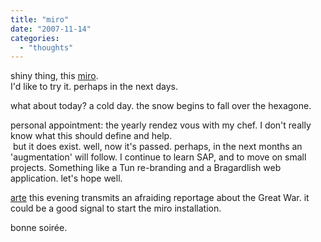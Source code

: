 ```yaml
---
title: "miro"
date: "2007-11-14"
categories: 
  - "thoughts"
---
```


shiny thing, this [miro](http://www.getmiro.com/).  
I'd like to try it. perhaps in the next days.  
  
what about today? a cold day. the snow begins to fall over the hexagone.  
  
personal appointment: the yearly rendez vous with my chef. I don't really know what this should define and help.  
 but it does exist. well, now it's passed. perhaps, in the next months an 'augmentation' will follow. I continue to learn SAP, and to move on small projects. Something like a Tun re-branding and a Bragardlish web application. let's hope well.  
  
[arte](http://www.arte.tv/fr/70.html) this evening transmits an afraiding reportage about the Great War. it could be a good signal to start the miro installation.  
  
  
bonne soirée.

